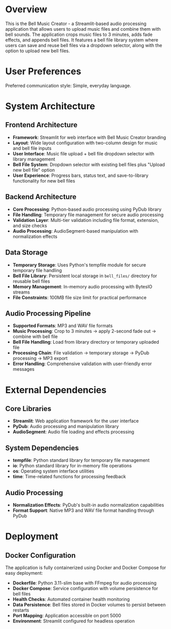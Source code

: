 # Overview

This is the Bell Music Creator - a Streamlit-based audio processing application that allows users to upload music files and combine them with bell sounds. The application crops music files to 3 minutes, adds fade effects, and appends bell files. It features a bell file library system where users can save and reuse bell files via a dropdown selector, along with the option to upload new bell files.

# User Preferences

Preferred communication style: Simple, everyday language.

# System Architecture

## Frontend Architecture
- **Framework**: Streamlit for web interface with Bell Music Creator branding
- **Layout**: Wide layout configuration with two-column design for music and bell file inputs
- **User Interface**: Music file upload + bell file dropdown selector with library management
- **Bell File System**: Dropdown selector with existing bell files plus "Upload new bell file" option
- **User Experience**: Progress bars, status text, and save-to-library functionality for new bell files

## Backend Architecture
- **Core Processing**: Python-based audio processing using PyDub library
- **File Handling**: Temporary file management for secure audio processing
- **Validation Layer**: Multi-tier validation including file format, extension, and size checks
- **Audio Processing**: AudioSegment-based manipulation with normalization effects

## Data Storage
- **Temporary Storage**: Uses Python's tempfile module for secure temporary file handling
- **Bell File Library**: Persistent local storage in `bell_files/` directory for reusable bell files
- **Memory Management**: In-memory audio processing with BytesIO streams
- **File Constraints**: 100MB file size limit for practical performance

## Audio Processing Pipeline
- **Supported Formats**: MP3 and WAV file formats
- **Music Processing**: Crop to 3 minutes → apply 2-second fade out → combine with bell file
- **Bell File Handling**: Load from library directory or temporary uploaded file
- **Processing Chain**: File validation → temporary storage → PyDub processing → MP3 export
- **Error Handling**: Comprehensive validation with user-friendly error messages

# External Dependencies

## Core Libraries
- **Streamlit**: Web application framework for the user interface
- **PyDub**: Audio processing and manipulation library
- **AudioSegment**: Audio file loading and effects processing

## System Dependencies
- **tempfile**: Python standard library for temporary file management
- **io**: Python standard library for in-memory file operations
- **os**: Operating system interface utilities
- **time**: Time-related functions for processing feedback

## Audio Processing
- **Normalization Effects**: PyDub's built-in audio normalization capabilities
- **Format Support**: Native MP3 and WAV file format handling through PyDub

# Deployment

## Docker Configuration
The application is fully containerized using Docker and Docker Compose for easy deployment:

- **Dockerfile**: Python 3.11-slim base with FFmpeg for audio processing
- **Docker Compose**: Service configuration with volume persistence for bell files
- **Health Checks**: Automated container health monitoring
- **Data Persistence**: Bell files stored in Docker volumes to persist between restarts
- **Port Mapping**: Application accessible on port 5000
- **Environment**: Streamlit configured for headless operation